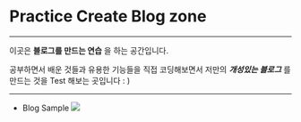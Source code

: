 # Practice Create Blog zone

---------

이곳은 __블로그를 만드는 연습__ 을 하는 공간입니다.

공부하면서 배운 것들과 유용한 기능들을 직접 코딩해보면서
저만의 ___개성있는 블로그___ 를 만드는 것을 Test
해보는 곳입니다 : )

------
*  Blog Sample
![](https://github.com/Kimkyeongbeom4844/Creating-mini-blog/blob/main/images/blog%20sample%20image.PNG?raw=true)
